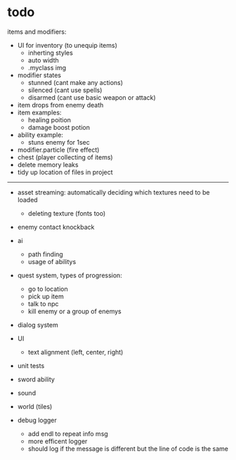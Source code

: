 # todo

items and modifiers:
* UI for inventory (to unequip items)
  * inherting styles
  * auto width
  * .myclass img
* modifier states
  * stunned (cant make any actions)
  * silenced (cant use spells)
  * disarmed (cant use basic weapon or attack)
* item drops from enemy death
* item examples:
  * healing poition
  * damage boost potion
* ability example:
  * stuns enemy for 1sec
* modifier.particle  (fire effect)
* chest (player collecting of items)
* delete memory leaks
* tidy up location of files in project

---


* asset streaming: automatically deciding which textures need to be loaded
  * deleting texture (fonts too)
* enemy contact knockback
* ai
  * path finding
  * usage of abilitys
* quest system, types of progression:
  * go to location
  * pick up item
  * talk to npc
  * kill enemy or a group of enemys
* dialog system


* UI
  * text alignment (left, center, right)
	
* unit tests
* sword ability
* sound
* world (tiles)


* debug logger
  * add endl to repeat info msg
  * more efficent logger
  * should log if the message is different but the line of code is the same
 
